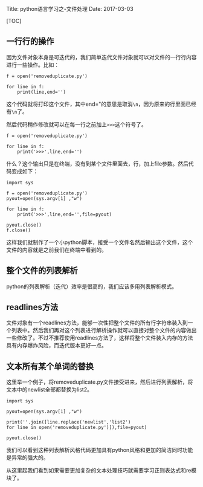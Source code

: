 Title: python语言学习之-文件处理
Date: 2017-03-03

[TOC]



## 一行行的操作

因为文件对象本身是可迭代的，我们简单迭代文件对象就可以对文件的一行行内容进行一些操作。比如：

```
f = open('removeduplicate.py')

for line in f:
    print(line,end='')
```

这个代码就将打印这个文件，其中end="的意思是取消`\n`，因为原来的行里面已经有`\n`了。

然后代码稍作修改就可以在每一行之前加上`>>>`这个符号了。

```
f = open('removeduplicate.py')

for line in f:
    print('>>>',line,end='')
```

什么？这个输出只是在终端，没有到某个文件里面去，行，加上file参数。然后代码变成如下：

```
import sys

f = open('removeduplicate.py')
pyout=open(sys.argv[1] ,"w")

for line in f:
    print('>>>',line,end='',file=pyout)

pyout.close()
f.close()
```

这样我们就制作了一个小python脚本，接受一个文件名然后输出这个文件，这个文件的内容就是之前我们在终端中看到的。

## 整个文件的列表解析

python的列表解析（迭代）效率是很高的，我们应该多用列表解析模式。

## readlines方法

文件对象有一个readlines方法，能够一次性把整个文件的所有行字符串装入到一个列表中。然后我们再对这个列表进行解析操作就可以直接对整个文件的内容做出一些修改了。不过不推荐使用readlines方法了，这样将整个文件装入内存的方法具有内存爆炸风险，而迭代版本更好一点。

## 文本所有某个单词的替换

这里举一个例子，将removeduplicate.py文件接受进来，然后进行列表解析，将文本中的newlist全部都替换为list2。

```
import sys

pyout=open(sys.argv[1] ,"w")

print(''.join([line.replace('newlist','list2') 
for line in open('removeduplicate.py')]),file=pyout)

pyout.close()
```

我们可以看到这种列表解析风格代码更加具有python风格和更加的简洁同时功能是异常的强大的。

从这里起我们看到如果需要更加复杂的文本处理技巧就需要学习正则表达式和re模块了。

